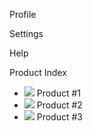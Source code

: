 Profile

Settings

Help

Product Index

-   <img src="/product1.png" class="list__li-image" /> Product \#1
-   <img src="/product2.png" class="list__li-image" /> Product \#2
-   <img src="/product3.png" class="list__li-image" /> Product \#3
